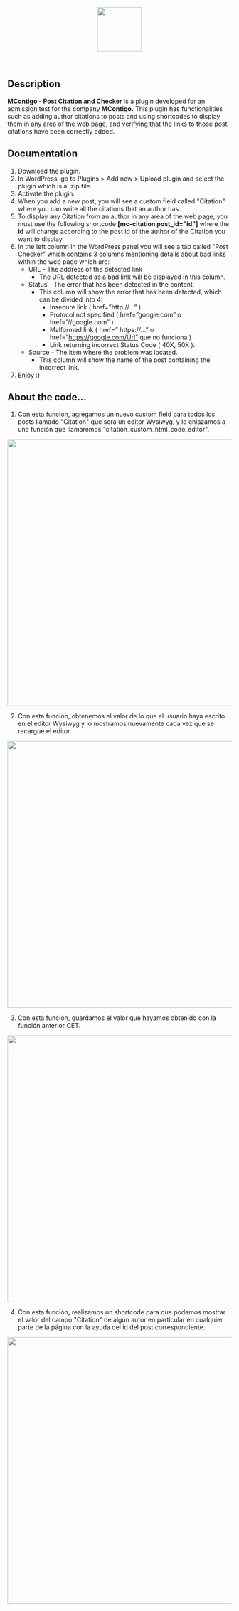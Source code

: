<p align="center">
  <a href='https://mariocuetoj.com/'>
    <img src="https://mariocuetoj.com/wp-content/uploads/2022/01/Logo-Mario-Cueto-Azul.svg" width="100" />
  </a>
</p>
<br />

## Description
**MContigo - Post Citation and Checker** is a plugin developed for an admission test for the company **MContigo.** This plugin has functionalities such as adding author citations to posts and using shortcodes to display them in any area of the web page, and verifying that the links to those post citations have been correctly added.

## Documentation
1. Download the plugin.
2. In WordPress, go to Plugins > Add new > Upload plugin and select the plugin which is a .zip file.
3. Activate the plugin.
4. When you add a new post, you will see a custom field called "Citation" where you can write all the citations that an author has.
5. To display any Citation from an author in any area of the web page, you must use the following shortcode **[mc-citation post_id="id"]** where the **id** will change according to the post id of the author of the Citation you want to display.
6. In the left column in the WordPress panel you will see a tab called "Post Checker" which contains 3 columns mentioning details about bad links within the web page which are:
    - URL - The address of the detected link
      - The URL detected as a bad link will be displayed in this column. 
    - Status - The error that has been detected in the content.
      - This column will show the error that has been detected, which can be divided into 4:
        - Insecure link ( href=”http://...” )
        - Protocol not specified ( href=”google.com” o href=”//google.com” )
        - Malformed link ( href=” https://...” o href=”https://google.com/Url” que no funciona )
        - Link returning incorrect Status Code ( 40X, 50X ). 
    - Source - The item where the problem was located.
      - This column will show the name of the post containing the incorrect link.
7. Enjoy :)

## About the code...
1. Con esta función, agregamos un nuevo custom field para todos los posts llamado "Citation" que será un editor Wysiwyg, y lo enlazamos a una función que llamaremos "citation_custom_html_code_editor".
<p align="center">
    <img src="https://mariocuetoj.com/mcontigo/wp-content/uploads/2022/07/add-custom-field-citation.png" width="600" />
</p>

2. Con esta función, obtenemos el valor de lo que el usuario haya escrito en el editor Wysiwyg y lo mostramos nuevamente cada vez que se recargue el editor.
<p align="center">
    <img src="https://mariocuetoj.com/mcontigo/wp-content/uploads/2022/07/get-custom-field-citation.png" width="600" />
</p>

3. Con esta función, guardamos el valor que hayamos obtenido con la función anterior GET.
<p align="center">
    <img src="https://mariocuetoj.com/mcontigo/wp-content/uploads/2022/07/save-custom-field-citation.png" width="600" />
</p>

4. Con esta función, realizamos un shortcode para que podamos mostrar el valor del campo "Citation" de algún autor en particular en cualquier parte de la página con la ayuda del id del post correspondiente.
<p align="center">
    <img src="https://mariocuetoj.com/mcontigo/wp-content/uploads/2022/07/shortcode-custom-field-citation.png" width="600" />
</p>